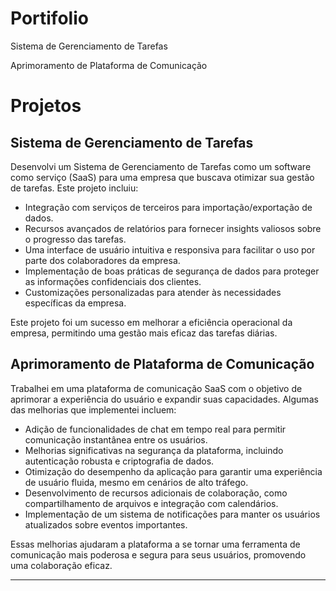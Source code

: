 # Portifolio

Sistema de Gerenciamento de Tarefas

Aprimoramento de Plataforma de Comunicação

# Projetos

## Sistema de Gerenciamento de Tarefas

Desenvolvi um Sistema de Gerenciamento de Tarefas como um software como serviço (SaaS) para uma empresa que buscava otimizar sua gestão de tarefas. Este projeto incluiu:

- Integração com serviços de terceiros para importação/exportação de dados.
- Recursos avançados de relatórios para fornecer insights valiosos sobre o progresso das tarefas.
- Uma interface de usuário intuitiva e responsiva para facilitar o uso por parte dos colaboradores da empresa.
- Implementação de boas práticas de segurança de dados para proteger as informações confidenciais dos clientes.
- Customizações personalizadas para atender às necessidades específicas da empresa.

Este projeto foi um sucesso em melhorar a eficiência operacional da empresa, permitindo uma gestão mais eficaz das tarefas diárias.

## Aprimoramento de Plataforma de Comunicação

Trabalhei em uma plataforma de comunicação SaaS com o objetivo de aprimorar a experiência do usuário e expandir suas capacidades. Algumas das melhorias que implementei incluem:

- Adição de funcionalidades de chat em tempo real para permitir comunicação instantânea entre os usuários.
- Melhorias significativas na segurança da plataforma, incluindo autenticação robusta e criptografia de dados.
- Otimização do desempenho da aplicação para garantir uma experiência de usuário fluida, mesmo em cenários de alto tráfego.
- Desenvolvimento de recursos adicionais de colaboração, como compartilhamento de arquivos e integração com calendários.
- Implementação de um sistema de notificações para manter os usuários atualizados sobre eventos importantes.

Essas melhorias ajudaram a plataforma a se tornar uma ferramenta de comunicação mais poderosa e segura para seus usuários, promovendo uma colaboração eficaz.

---
